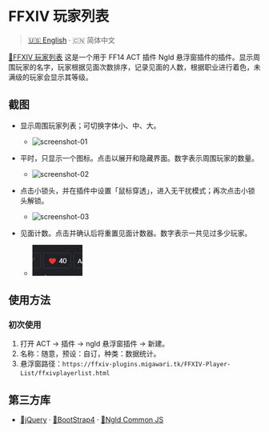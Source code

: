 # FFXIV 玩家列表

> [🇺🇸 English](README.md) · 🇨🇳 简体中文

[🔗FFXIV 玩家列表](http://ffxiv-plugins.migawari.top/FFXIV-Player-List/README-CN.html) 这是一个用于 FF14 ACT 插件 Ngld 悬浮窗插件的插件。显示周围玩家的名字，玩家根据见面次数排序，记录见面的人数，根据职业进行着色，未满级的玩家会显示其等级。

## 截图
* 显示周围玩家列表；可切换字体小、中、大。
    * ![screenshot-01](resources/screenshot-01.jpg)

* 平时，只显示一个图标。点击以展开和隐藏界面。数字表示周围玩家的数量。
    * ![screenshot-02](resources/screenshot-02.jpg)

* 点击小锁头，并在插件中设置「鼠标穿透」，进入无干扰模式；再次点击小锁头解锁。
    * ![screenshot-03](resources/screenshot-03.jpg)

* 见面计数。点击并确认后将重置见面计数器。数字表示一共见过多少玩家。
    * ![screenshot-03](resources/screenshot-04.jpg)

## 使用方法
### 初次使用
1. 打开 ACT → 插件 → ngld 悬浮窗插件 → 新建。
2. 名称：随意，预设：自订，种类：数据统计。
3. 悬浮窗路径：`https://ffxiv-plugins.migawari.tk/FFXIV-Player-List/ffxivplayerlist.html`

## 第三方库
* [🔗jQuery](https://www.bootcdn.cn/jquery/) · [🔗BootStrap4](https://www.bootcdn.cn/twitter-bootstrap/) · [🔗Ngld Common JS](https://ngld.github.io/OverlayPlugin/assets/shared/common.min.js)
